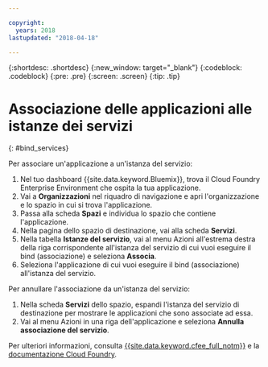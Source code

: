 ```yaml
---

copyright:
  years: 2018
lastupdated: "2018-04-18"

---
```


{:shortdesc: .shortdesc}
{:new_window: target="_blank"}
{:codeblock: .codeblock}
{:pre: .pre}
{:screen: .screen}
{:tip: .tip}

# Associazione delle applicazioni alle istanze dei servizi
{: #bind_services}

Per associare un'applicazione a un'istanza del servizio:

1. Nel tuo dashboard {{site.data.keyword.Bluemix}}, trova il Cloud Foundry Enterprise Environment che ospita la tua applicazione.
2. Vai a **Organizzazioni** nel riquadro di navigazione e apri l'organizzazione e lo spazio in cui si trova l'applicazione.
3. Passa alla scheda **Spazi** e individua lo spazio che contiene l'applicazione.
4. Nella pagina dello spazio di destinazione, vai alla scheda **Servizi**.
5. Nella tabella **Istanze del servizio**, vai al menu Azioni all'estrema destra della riga corrispondente all'istanza del servizio di cui vuoi eseguire il bind (associazione) e seleziona **Associa**.
6. Seleziona l'applicazione di cui vuoi eseguire il bind (associazione) all'istanza del servizio.

Per annullare l'associazione da un'istanza del servizio:

1. Nella scheda **Servizi** dello spazio, espandi l'istanza del servizio di destinazione per mostrare le applicazioni che sono associate ad essa.
2. Vai al menu Azioni in una riga dell'applicazione e seleziona **Annulla associazione del servizio**.

Per ulteriori informazioni, consulta [{{site.data.keyword.cfee_full_notm}}](index.html) e la [documentazione Cloud Foundry](https://docs.cloudfoundry.org/adminguide/).
